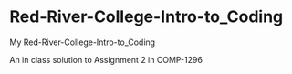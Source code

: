 # Red-River-College-Intro-to_Coding
My  Red-River-College-Intro-to_Coding

An in class solution to Assignment 2 in COMP-1296
